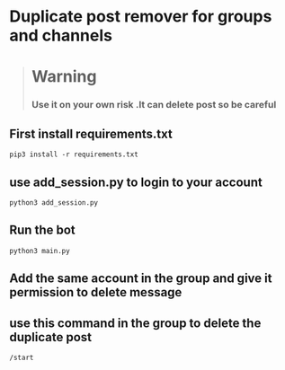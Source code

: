 # Duplicate post remover for groups and channels

> # **Warning**
>
> ### Use it on your **own risk** .It can **delete post** so **be careful**

## First install requirements.txt

`pip3 install -r requirements.txt`

## use add_session.py to login to your account

`python3 add_session.py`

## Run the bot

`python3 main.py`

## Add the same account in the group and give it permission to delete message

## use this command in the group to delete the duplicate post

`/start`
